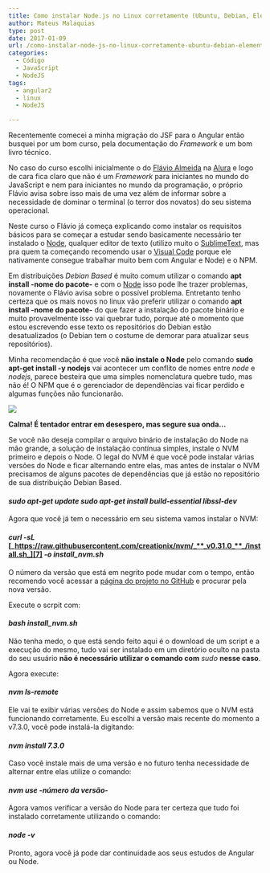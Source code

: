 ```yaml
---
title: Como instalar Node.js no Linux corretamente (Ubuntu, Debian, Elementary OS)
author: Mateus Malaquias
type: post
date: 2017-01-09
url: /como-instalar-node-js-no-linux-corretamente-ubuntu-debian-elementary-os/
categories:
  - Código
  - JavaScript
  - NodeJS
tags:
  - angular2
  - linux
  - NodeJS

---
```

Recentemente comecei a minha migração do JSF para o Angular então busquei por um bom curso, pela documentação do _Framework_ e um bom livro técnico.

No caso do curso escolhi inicialmente o do [Flávio Almeida][1] na [Alura][2] e logo de cara fica claro que não é um _Framework_ para iniciantes no mundo do JavaScript e nem para iniciantes no mundo da programação, o próprio Flávio avisa sobre isso mais de uma vez além de informar sobre a necessidade de dominar o terminal (o terror dos novatos) do seu sistema operacional.

Neste curso o Flávio já começa explicando como instalar os requisitos básicos para se começar a estudar sendo basicamente necessário ter instalado o [Node][3], qualquer editor de texto (utilizo muito o [SublimeText][4], mas pra quem ta começando recomendo usar o [Visual Code][5] porque ele nativamente consegue trabalhar muito bem com Angular e Node) e o NPM.

Em distribuições _Debian Based_ é muito comum utilizar o comando **apt install -nome do pacote-** e com o [Node][3] isso pode lhe trazer problemas, novamente o Flávio avisa sobre o possível problema. Entretanto tenho certeza que os mais novos no linux vão preferir utilizar o comando **apt install -nome do pacote-** do que fazer a instalação do pacote binário e muito provavelmente isso vai quebrar tudo, porque até o momento que estou escrevendo esse texto os repositórios do Debian estão desatualizados (o Debian tem o costume de demorar para atualizar seus repositórios).

Minha recomendação é que você **não instale o Node** pelo comando **sudo apt-get install -y nodejs** vai acontecer um conflito de nomes entre _node_ e _nodejs_, parece besteira que uma simples nomenclatura quebre tudo, mas não é! O NPM que é o gerenciador de dependências vai ficar perdido e algumas funções não funcionarão.

![][6]

**Calma! É tentador entrar em desespero, mas segure sua onda…**

Se você não deseja compilar o arquivo binário de instalação do Node na mão grande, a solução de instalação contínua simples, instale o NVM primeiro e depois o Node. O legal do NVM é que você pode instalar várias versões do Node e ficar alternando entre elas, mas antes de instalar o NVM precisamos de alguns pacotes de dependências que já estão no repositório de sua distribuição Debian Based.

#### _sudo apt-get update sudo apt-get install build-essential libssl-dev_

Agora que você já tem o necessário em seu sistema vamos instalar o NVM:

#### _curl -sL_ [_https://raw.githubusercontent.com/creationix/nvm/_**_v0.31.0_**_/install.sh_][7] _-o install_nvm.sh_

O número da versão que está em negrito pode mudar com o tempo, então recomendo você acessar a [página do projeto no GitHub][8] e procurar pela nova versão.

Execute o scrpit com:

#### _bash install_nvm.sh_

Não tenha medo, o que está sendo feito aqui é o download de um script e a execução do mesmo, tudo vai ser instalado em um diretório oculto na pasta do seu usuário **não é necessário utilizar o comando com** _sudo_ **nesse caso**.

Agora execute:

#### _nvm ls-remote_

Ele vai te exibir várias versões do Node e assim sabemos que o NVM está funcionando corretamente. Eu escolhi a versão mais recente do momento a v7.3.0, você pode instalá-la digitando:

#### _nvm install 7.3.0_

Caso você instale mais de uma versão e no futuro tenha necessidade de alternar entre elas utilize o comando:

#### _nvm use -número da versão-_

Agora vamos verificar a versão do Node para ter certeza que tudo foi instalado corretamente utilizando o comando:

#### _node -v_

Pronto, agora você já pode dar continuidade aos seus estudos de Angular ou Node.

 [1]: https://twitter.com/flaviohalmeida
 [2]: https://www.alura.com.br/curso-online-angular2-parte1
 [3]: https://nodejs.org
 [4]: https://www.sublimetext.com/
 [5]: https://code.visualstudio.com/
 [6]: uploads/2017/01/gritos.jpeg
 [7]: https://raw.githubusercontent.com/creationix/nvm/v0.31.0/install.sh
 [8]: https://github.com/creationix/nvm